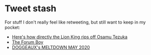 # Tweet stash

For stuff I don't really feel like retweeting, but still want to keep in my pocket:

- [Here's how directly the Lion King rips off Osamu Tezuka](https://twitter.com/boopyape/status/1153369911072137216)
- [The Forum Boy](https://twitter.com/sweetstench/status/1153793768174174209)
- [DOGGEAUX's MELTDOWN MAY 2020](https://docs.google.com/document/d/1THPsBEc1COyfZMvAiZa-Aey9uTyJjBCqsZOETvcoOpg/edit)
